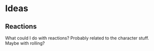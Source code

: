 # Ideas

## Reactions

What could I do with reactions? Probably related to the character stuff. Maybe with rolling?
